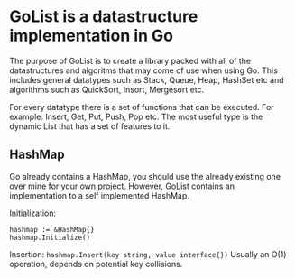 # GoList is a datastructure implementation in Go

The purpose of GoList is to create a library packed with all of the datastructures and algoritms that may come of use when using Go.
This includes general datatypes such as Stack, Queue, Heap, HashSet etc and algorithms such as QuickSort, Insort, Mergesort etc.

For every datatype there is a set of functions that can be executed. For example: Insert, Get, Put, Push, Pop etc.
The most useful type is the dynamic List that has a set of features to it.

## HashMap

Go already contains a HashMap, you should use the already existing one over mine for your own project.
However, GoList contains an implementation to a self implemented HashMap.

Initialization:

```
hashmap := &HashMap{}
hashmap.Initialize()
```

Insertion: `hashmap.Insert(key string, value interface{})` Usually an O(1) operation, depends on potential key collisions.
